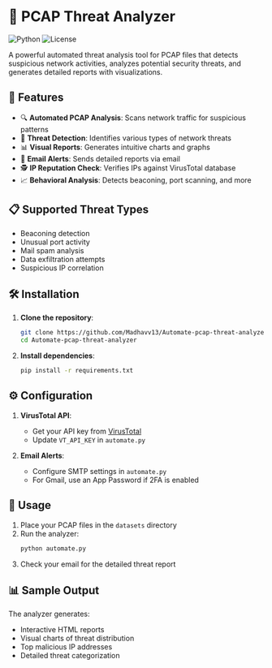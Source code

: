 # 🚀 PCAP Threat Analyzer

![Python](https://img.shields.io/badge/Python-3.6+-blue.svg)
![License](https://img.shields.io/badge/License-MIT-green.svg)

A powerful automated threat analysis tool for PCAP files that detects suspicious network activities, analyzes potential security threats, and generates detailed reports with visualizations.

## 🌟 Features

- 🔍 **Automated PCAP Analysis**: Scans network traffic for suspicious patterns
- 🚨 **Threat Detection**: Identifies various types of network threats
- 📊 **Visual Reports**: Generates intuitive charts and graphs
- 📧 **Email Alerts**: Sends detailed reports via email
- 🕵️ **IP Reputation Check**: Verifies IPs against VirusTotal database
- 📈 **Behavioral Analysis**: Detects beaconing, port scanning, and more

## 📋 Supported Threat Types

- Beaconing detection
- Unusual port activity
- Mail spam analysis
- Data exfiltration attempts
- Suspicious IP correlation

## 🛠️ Installation

1. **Clone the repository**:
   ```bash
   git clone https://github.com/Madhavv13/Automate-pcap-threat-analyzer.git
   cd Automate-pcap-threat-analyzer
   ```

2. **Install dependencies**:
   ```bash
   pip install -r requirements.txt
   ```

## ⚙️ Configuration

1. **VirusTotal API**:
   - Get your API key from [VirusTotal](https://www.virustotal.com/)
   - Update `VT_API_KEY` in `automate.py`

2. **Email Alerts**:
   - Configure SMTP settings in `automate.py`
   - For Gmail, use an App Password if 2FA is enabled

## 🚀 Usage

1. Place your PCAP files in the `datasets` directory
2. Run the analyzer:
   ```bash
   python automate.py
   ```
3. Check your email for the detailed threat report

## 📊 Sample Output

The analyzer generates:
- Interactive HTML reports
- Visual charts of threat distribution
- Top malicious IP addresses
- Detailed threat categorization




